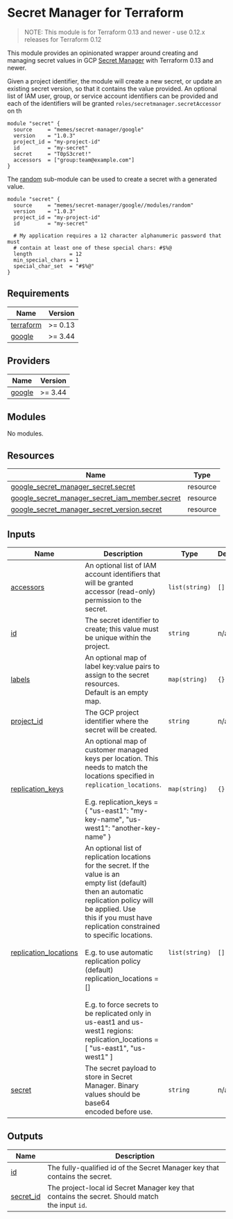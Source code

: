 # Secret Manager for Terraform

> NOTE: This module is for Terraform 0.13 and newer - use 0.12.x releases for Terraform 0.12

This module provides an opinionated wrapper around creating and managing secret values
in GCP [Secret Manager](https://cloud.google.com/secret-manager) with Terraform
0.13 and newer.

<!-- spell-checker: ignore secretmanager cret -->
Given a project identifier, the module will create a new secret, or update an
existing secret version, so that it contains the value provided. An optional list
of IAM user, group, or service account identifiers can be provided and each of
the identifiers will be granted `roles/secretmanager.secretAccessor` on th

```hcl
module "secret" {
  source     = "memes/secret-manager/google"
  version    = "1.0.3"
  project_id = "my-project-id"
  id         = "my-secret"
  secret     = "T0pS3cret!"
  accessors  = ["group:team@example.com"]
}
```

The [random](modules/random) sub-module can be used to create a secret with a
generated value.

```hcl
module "secret" {
  source     = "memes/secret-manager/google//modules/random"
  version    = "1.0.3"
  project_id = "my-project-id"
  id         = "my-secret"

  # My application requires a 12 character alphanumeric password that must
  # contain at least one of these special chars: #$%@
  length            = 12
  min_special_chars = 1
  special_char_set  = "#$%@"
}
```

<!-- spell-checker:ignore markdownlint -->
<!-- markdownlint-disable MD033 MD034-->
<!-- BEGINNING OF PRE-COMMIT-TERRAFORM DOCS HOOK -->
## Requirements

| Name | Version |
|------|---------|
| <a name="requirement_terraform"></a> [terraform](#requirement\_terraform) | >= 0.13 |
| <a name="requirement_google"></a> [google](#requirement\_google) | >= 3.44 |

## Providers

| Name | Version |
|------|---------|
| <a name="provider_google"></a> [google](#provider\_google) | >= 3.44 |

## Modules

No modules.

## Resources

| Name | Type |
|------|------|
| [google_secret_manager_secret.secret](https://registry.terraform.io/providers/hashicorp/google/latest/docs/resources/secret_manager_secret) | resource |
| [google_secret_manager_secret_iam_member.secret](https://registry.terraform.io/providers/hashicorp/google/latest/docs/resources/secret_manager_secret_iam_member) | resource |
| [google_secret_manager_secret_version.secret](https://registry.terraform.io/providers/hashicorp/google/latest/docs/resources/secret_manager_secret_version) | resource |

## Inputs

| Name | Description | Type | Default | Required |
|------|-------------|------|---------|:--------:|
| <a name="input_accessors"></a> [accessors](#input\_accessors) | An optional list of IAM account identifiers that will be granted accessor (read-only)<br>permission to the secret. | `list(string)` | `[]` | no |
| <a name="input_id"></a> [id](#input\_id) | The secret identifier to create; this value must be unique within the project. | `string` | n/a | yes |
| <a name="input_labels"></a> [labels](#input\_labels) | An optional map of label key:value pairs to assign to the secret resources.<br>Default is an empty map. | `map(string)` | `{}` | no |
| <a name="input_project_id"></a> [project\_id](#input\_project\_id) | The GCP project identifier where the secret will be created. | `string` | n/a | yes |
| <a name="input_replication_keys"></a> [replication\_keys](#input\_replication\_keys) | An optional map of customer managed keys per location. This needs to match the<br>locations specified in `replication_locations`.<br><br>E.g. replication\_keys = { "us-east1": "my-key-name", "us-west1": "another-key-name" } | `map(string)` | `{}` | no |
| <a name="input_replication_locations"></a> [replication\_locations](#input\_replication\_locations) | An optional list of replication locations for the secret. If the value is an<br>empty list (default) then an automatic replication policy will be applied. Use<br>this if you must have replication constrained to specific locations.<br><br>E.g. to use automatic replication policy (default)<br>replication\_locations = []<br><br>E.g. to force secrets to be replicated only in us-east1 and us-west1 regions:<br>replication\_locations = [ "us-east1", "us-west1" ] | `list(string)` | `[]` | no |
| <a name="input_secret"></a> [secret](#input\_secret) | The secret payload to store in Secret Manager. Binary values should be base64<br>encoded before use. | `string` | n/a | yes |

## Outputs

| Name | Description |
|------|-------------|
| <a name="output_id"></a> [id](#output\_id) | The fully-qualified id of the Secret Manager key that contains the secret. |
| <a name="output_secret_id"></a> [secret\_id](#output\_secret\_id) | The project-local id Secret Manager key that contains the secret. Should match<br>the input `id`. |
<!-- END OF PRE-COMMIT-TERRAFORM DOCS HOOK -->
<!-- markdownlint-enable MD033 MD034 -->
